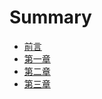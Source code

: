 # Summary

* [前言](README.md)
* [第一章](chapter1.md)
* [第二章](second-chapter.md)
* [第三章](di-san-zhang.md)

